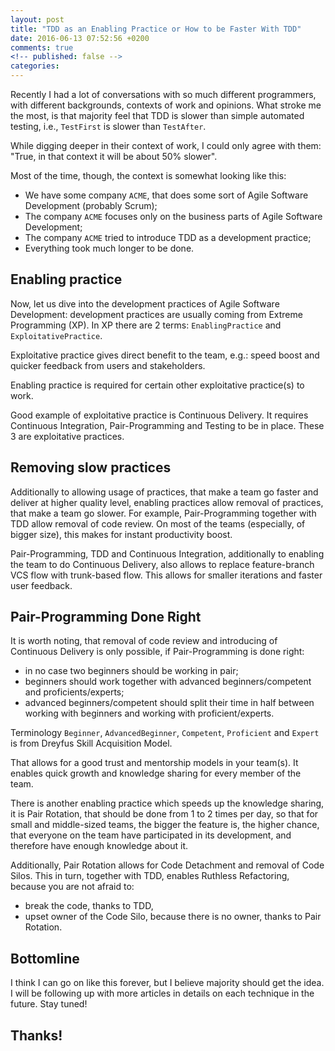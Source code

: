 ```yaml
---
layout: post
title: "TDD as an Enabling Practice or How to be Faster With TDD"
date: 2016-06-13 07:52:56 +0200
comments: true
<!-- published: false -->
categories:
---
```


Recently I had a lot of conversations with so much different programmers, with different backgrounds, contexts of work and opinions. What stroke me the most, is that majority feel that TDD is slower than simple automated testing, i.e., `TestFirst` is slower than `TestAfter`.

While digging deeper in their context of work, I could only agree with them: "True, in that context it will be about 50% slower".

Most of the time, though, the context is somewhat looking like this:

- We have some company `ACME`, that does some sort of Agile Software Development (probably Scrum);
- The company `ACME` focuses only on the business parts of Agile Software Development;
- The company `ACME` tried to introduce TDD as a development practice;
- Everything took much longer to be done.

## Enabling practice

Now, let us dive into the development practices of Agile Software Development: development practices are usually coming from Extreme Programming (XP). In XP there are 2 terms: `EnablingPractice` and `ExploitativePractice`.

Exploitative practice gives direct benefit to the team, e.g.: speed boost and quicker feedback from users and stakeholders.

Enabling practice is required for certain other exploitative practice(s) to work.

Good example of exploitative practice is Continuous Delivery. It requires Continuous Integration, Pair-Programming and Testing to be in place. These 3 are exploitative practices.

## Removing slow practices

Additionally to allowing usage of practices, that make a team go faster and deliver at higher quality level, enabling practices allow removal of practices, that make a team go slower. For example, Pair-Programming together with TDD allow removal of code review. On most of the teams (especially, of bigger size), this makes for instant productivity boost.

Pair-Programming, TDD and Continuous Integration, additionally to enabling the team to do Continuous Delivery, also allows to replace feature-branch VCS flow with trunk-based flow. This allows for smaller iterations and faster user feedback.

## Pair-Programming Done Right

It is worth noting, that removal of code review and introducing of Continuous Delivery is only possible, if Pair-Programming is done right:

- in no case two beginners should be working in pair;
- beginners should work together with advanced beginners/competent and proficients/experts;
- advanced beginners/competent should split their time in half between working with beginners and working with proficient/experts.

Terminology `Beginner`, `AdvancedBeginner`, `Competent`, `Proficient` and `Expert` is from Dreyfus Skill Acquisition Model.

That allows for a good trust and mentorship models in your team(s). It enables quick growth and knowledge sharing for every member of the team.

There is another enabling practice which speeds up the knowledge sharing, it is Pair Rotation, that should be done from 1 to 2 times per day, so that for small and middle-sized teams, the bigger the feature is, the higher chance, that everyone on the team have participated in its development, and therefore have enough knowledge about it.

Additionally, Pair Rotation allows for Code Detachment and removal of Code Silos. This in turn, together with TDD, enables Ruthless Refactoring, because you are not afraid to:

- break the code, thanks to TDD,
- upset owner of the Code Silo, because there is no owner, thanks to Pair Rotation.

## Bottomline

I think I can go on like this forever, but I believe majority should get the idea. I will be following up with more articles in details on each technique in the future. Stay tuned!

## Thanks!
